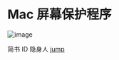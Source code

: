 # Mac 屏幕保护程序

![image](https://github.com/qq2223996838/Screen-Saver/blob/master/xxxx.gif)

简书 ID 隐身人 [jump]([https://www.jianshu.com/u/86cc50fb916f/)
